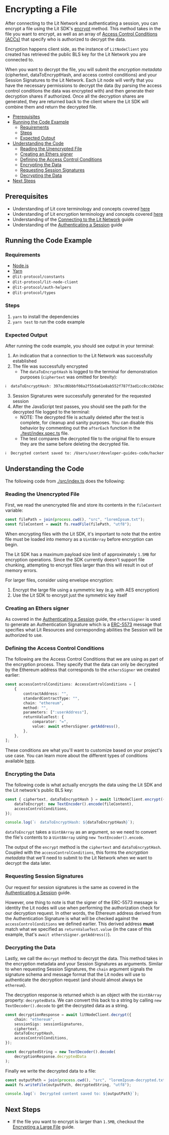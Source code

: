 <!-- omit in toc -->
# Encrypting a File

After connecting to the Lit Network and authenticating a session, you can encrypt a file using the Lit SDK's [encrypt](https://v6-api-doc-lit-js-sdk.vercel.app/classes/lit_node_client_src.LitNodeClientNodeJs.html#encrypt) method. This method takes in the file you want to encrypt, as well as an array of [Access Control Conditions (ACCs)](https://developer.litprotocol.com/docs/advanced-topics/access-control-conditions) that specify who is authorized to decrypt the data.

Encryption happens client side, as the instance of `LitNodeClient` you created has retrieved the public BLS key for the Lit Network you are connected to.

When you want to decrypt the file, you will submit the _encryption metadata_ (ciphertext, dataToEncryptHash, and access control conditions) and your Session Signatures to the Lit Network. Each Lit node will verify that you have the necessary permissions to decrypt the data (by parsing the access control conditions the data was encrypted with) and then generate their decryption shares if authorized. Once all the decryption shares are generated, they are returned back to the client where the Lit SDK will combine them and return the decrypted file.

- [Prerequisites](#prerequisites)
- [Running the Code Example](#running-the-code-example)
  - [Requirements](#requirements)
  - [Steps](#steps)
  - [Expected Output](#expected-output)
- [Understanding the Code](#understanding-the-code)
  - [Reading the Unencrypted File](#reading-the-unencrypted-file)
  - [Creating an Ethers signer](#creating-an-ethers-signer)
  - [Defining the Access Control Conditions](#defining-the-access-control-conditions)
  - [Encrypting the Data](#encrypting-the-data)
  - [Requesting Session Signatures](#requesting-session-signatures)
  - [Decrypting the Data](#decrypting-the-data)
- [Next Steps](#next-steps)

## Prerequisites

- Understanding of Lit core terminology and concepts covered [here](../README.md#core-terminology)
- Understanding of Lit encryption terminology and concepts covered [here](../README.md#relevant-terminology)
- Understanding of the [Connecting to the Lit Network](../connecting-to-lit/README.md) guide
- Understanding of the [Authenticating a Session](../../_getting-started/authenticating-a-session/README.md) guide

## Running the Code Example

### Requirements

- [Node.js](https://nodejs.org/en)
- [Yarn](https://yarnpkg.com/getting-started)
- `@lit-protocol/constants`
- `@lit-protocol/lit-node-client`
- `@lit-protocol/auth-helpers`
- `@lit-protocol/types`

### Steps

1. `yarn` to install the dependencies
2. `yarn test` to run the code example

### Expected Output

After running the code example, you should see output in your terminal:

1. An indication that a connection to the Lit Network was successfully established
2. The file was successfully encrypted
   - The `dataToEncryptHash` is logged to the terminal for demonstration purposes (`ciphertext` was omitted for brevity):

```bash
ℹ️  dataToEncryptHash: 397acd6bbbf08a2f55da61e8ab552f787f3ad1cc8ccb82dac9fcb6ace26f7148
```

3. Session Signatures were successfully generated for the requested session
4. After the JavaScript test passes, you should see the path for the decrypted file logged to the terminal:
   - NOTE: The decrypted file is actually deleted after the test is complete, for cleanup and sanity purposes. You can disable this behavior by commenting out the `afterEach` function in the [./test/index.spec.ts](./test/index.spec.ts) file.
   - The test compares the decrypted file to the original file to ensure they are the same before deleting the decrypted file.

```bash
ℹ️  Decrypted content saved to: /Users/user/developer-guides-code/hacker-guides/encryption/encrypt-file/src/loremIpsum-decrypted.txt
```

## Understanding the Code

The following code from [./src/index.ts](./src/index.ts) does the following:

### Reading the Unencrypted File

First, we read the unencrypted file and store its contents in the `fileContent` variable:

```typescript
const filePath = join(process.cwd(), "src", "loremIpsum.txt");
const fileContent = await fs.readFile(filePath, "utf8");
```

When encrypting files with the Lit SDK, it's important to note that the entire file must be loaded into memory as a `Uint8Array` before encryption can begin.

The Lit SDK has a maximum payload size limit of approximately `1.5MB` for encryption operations. Since the SDK currently doesn't support file chunking, attempting to encrypt files larger than this will result in out of memory errors.

For larger files, consider using envelope encryption:

1. Encrypt the large file using a symmetric key (e.g. with AES encryption)
2. Use the Lit SDK to encrypt just the symmetric key itself

### Creating an Ethers signer

As covered in the [Authenticating a Session](../../_getting-started/authenticating-a-session/README.md#creating-an-ethers-signer) guide, the `ethersSigner` is used to generate an Authentication Signature which is a [ERC-5573](https://eips.ethereum.org/EIPS/eip-5573) message that specifies what Lit Resources and corresponding abilities the Session will be authorized to use.

### Defining the Access Control Conditions

The following are the Access Control Conditions that we are using as part of the encryption process. They specify that the data can only be decrypted by the Ethereum address that corresponds to the `ethersSigner` we created earlier:

```typescript
const accessControlConditions: AccessControlConditions = [
    {
        contractAddress: "",
        standardContractType: "",
        chain: "ethereum",
        method: "",
        parameters: [":userAddress"],
        returnValueTest: {
            comparator: "=",
            value: await ethersSigner.getAddress(),
        },
    },
];
```

These conditions are what you'll want to customize based on your project's use case. You can learn more about the different types of conditions available [here](https://developer.litprotocol.com/category/advanced-topics).

### Encrypting the Data

The following code is what actually encrypts the data using the Lit SDK and the Lit network's public BLS key:

```typescript
const { ciphertext, dataToEncryptHash } = await litNodeClient.encrypt({
    dataToEncrypt: new TextEncoder().encode(fileContent),
    accessControlConditions,
});

console.log(`ℹ️  dataToEncryptHash: ${dataToEncryptHash}`);
```

`dataToEncrypt` takes a `Uint8Array` as an argument, so we need to convert the file's contents to a `Uint8Array` using `new TextEncoder().encode`.

The output of the `encrypt` method is the `ciphertext` and `dataToEncryptHash`. Coupled with the `accessControlConditions`, this forms the _encryption metadata_ that we'll need to submit to the Lit Network when we want to decrypt the data later.

### Requesting Session Signatures

Our request for session signatures is the same as covered in the [Authenticating a Session](../../_getting-started/authenticating-a-session/README.md#requesting-session-signatures) guide.

However, one thing to note is that the signer of the ERC-5573 message is identity the Lit nodes will use when performing the authorization check for our decryption request. In other words, the Ethereum address derived from the Authentication Signature is what will be checked against the `accessControlConditions` we defined earlier. This derived address **must** match what we specified as `returnValueTest.value` (in the case of this example, that's `await ethersSigner.getAddress()`).

### Decrypting the Data

Lastly, we call the `decrypt` method to decrypt the data. This method takes in the encryption metadata and your Session Signatures as arguments. Similar to when requesting Session Signatures, the `chain` argument signals the signature schema and message format that the Lit nodes will use to authenticate the decryption request (and should almost always be `ethereum`).

The decryption response is returned which is an object with the `Uint8Array` property: `decryptedData`. We can convert this back to a string by calling `new TextDecoder().decode` to get the decrypted data as a string.

```typescript
const decryptionResponse = await litNodeClient.decrypt({
    chain: "ethereum",
    sessionSigs: sessionSignatures,
    ciphertext,
    dataToEncryptHash,
    accessControlConditions,
});

const decryptedString = new TextDecoder().decode(
    decryptionResponse.decryptedData
);
```

Finally we write the decrypted data to a file:

```typescript
const outputPath = join(process.cwd(), "src", "loremIpsum-decrypted.txt");
await fs.writeFile(outputPath, decryptedString, "utf8");

console.log(`ℹ️  Decrypted content saved to: ${outputPath}`);
```

## Next Steps

- If the file you want to encrypt is larger than `1.5MB`, checkout the [Encrypting a Large File](./encrypt-large-file/README.md) guide.